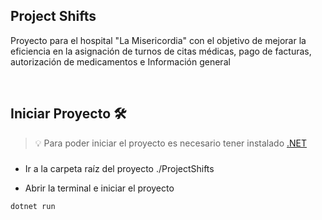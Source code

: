 ## Project Shifts

Proyecto para el hospital "La Misericordia" con el objetivo de mejorar la eficiencia en la asignación de turnos de citas médicas, pago de facturas, autorización de medicamentos e Información general

<br/>

## Iniciar Proyecto 🛠️

> 💡 Para poder iniciar el proyecto es necesario tener instalado [.NET](https://dotnet.microsoft.com/es-es/download)

###

- Ir a la carpeta raíz del proyecto ./ProjectShifts

- Abrir la terminal e iniciar el proyecto

```bash
dotnet run
```
